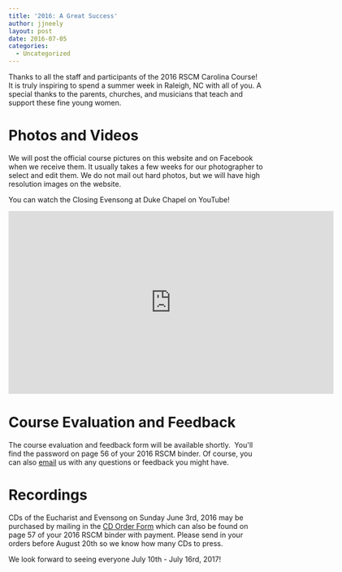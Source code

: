 ```yaml
---
title: '2016: A Great Success'
author: jjneely
layout: post
date: 2016-07-05
categories:
  - Uncategorized
---
```

Thanks to all the staff and participants of the 2016 RSCM Carolina Course!   It
is truly inspiring to spend a summer week in Raleigh, NC with all of you.  A
special thanks to the parents, churches, and musicians that teach and support
these fine young women.

<!--more-->

# Photos and Videos

We will post the official course pictures on this website and on Facebook when
we receive them.  It usually takes a few weeks for our photographer to select
and edit them.  We do not mail out hard photos, but we will have high
resolution images on the website.

You can watch the Closing Evensong at Duke Chapel on YouTube!

<iframe width="640" height="360" src="https://www.youtube.com/embed/IuRe2flfg0I?list=WL" frameborder="0" allowfullscreen></iframe>

# Course Evaluation and Feedback

The course evaluation and feedback form will be available shortly.   You'll
find the password on page 56 of your 2016 RSCM binder.  Of course, you can also
[email][2] us with any questions or feedback you might have.

# Recordings

CDs of the Eucharist and Evensong on Sunday June 3rd, 2016 may be purchased by
mailing in the [CD Order Form][3] which can also be found on page 57 of your
2016 RSCM binder with payment.  Please send in your orders before August 20th
so we know how many CDs to press.

We look forward to seeing everyone July 10th - July 16rd, 2017!

[1]: http://goo.gl/forms/yEcGPLXIoE
[2]: /contact/
[3]: /pdf/2016/cd-flyer.pdf
